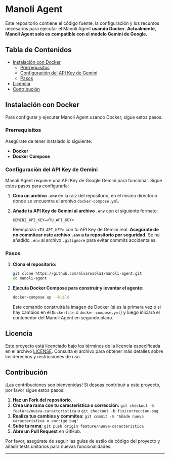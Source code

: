 ```markdown
```
# Manoli Agent 

Este repositorio contiene el código fuente, la configuración y los recursos necesarios para ejecutar el Manoli Agent **usando Docker**.  **Actualmente, Manoli Agent solo es compatible con el modelo Gemini de Google.**

## Tabla de Contenidos

- [Instalación con Docker](#instalación-con-docker)
    - [Prerrequisitos](#prerrequisitos)
    - [Configuración del API Key de Gemini](#configuración-del-api-key-de-gemini)
    - [Pasos](#pasos)
- [Licencia](#licencia)
- [Contribución](#contribución)


## Instalación con Docker

Para configurar y ejecutar Manoli Agent usando Docker, sigue estos pasos.

### Prerrequisitos

Asegúrate de tener instalado lo siguiente:

- **Docker**
- **Docker Compose**

### Configuración del API Key de Gemini

Manoli Agent requiere una API Key de Google Gemini para funcionar. Sigue estos pasos para configurarla:

1.  **Crea un archivo `.env`** en la raíz del repositorio, en el mismo directorio donde se encuentra el archivo `docker-compose.yml`.

2.  **Añade tu API Key de Gemini al archivo `.env`** con el siguiente formato:

    ```
    GEMINI_API_KEY=<TU_API_KEY>
    ```

    Reemplaza `<TU_API_KEY>` con tu API Key de Gemini real.  **Asegúrate de no commitear este archivo `.env` a tu repositorio por seguridad.**  Se ha añadido `.env` al archivo `.gitignore` para evitar commits accidentales.

### Pasos

1.  **Clona el repositorio:**

    ```bash
    git clone https://github.com/alvarosola1/manoli-agent.git
    cd manoli-agent
    ```

2.  **Ejecuta Docker Compose para construir y levantar el agente:**

    ```bash
    docker-compose up --build
    ```

    Este comando construirá la imagen de Docker (si es la primera vez o si hay cambios en el `Dockerfile` o `docker-compose.yml`) y luego iniciará el contenedor del Manoli Agent en segundo plano.


## Licencia

Este proyecto está licenciado bajo los términos de la licencia especificada en el archivo [LICENSE](LICENSE). Consulta el archivo para obtener más detalles sobre los derechos y restricciones de uso.

## Contribución

¡Las contribuciones son bienvenidas! Si deseas contribuir a este proyecto, por favor sigue estos pasos:

1.  **Haz un Fork del repositorio.**
2.  **Crea una rama con tu característica o corrección:** `git checkout -b feature/nueva-caracteristica` o `git checkout -b fix/correccion-bug`
3.  **Realiza tus cambios y commitea:** `git commit -m 'Añade nueva característica o corrige bug'`
4.  **Sube tu rama:** `git push origin feature/nueva-caracteristica`
5.  **Abre un Pull Request** en GitHub.

Por favor, asegúrate de seguir las guías de estilo de código del proyecto y añadir tests unitarios para nuevas funcionalidades.


-----
